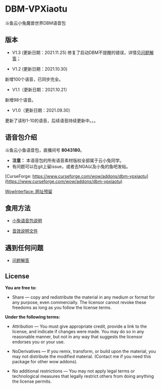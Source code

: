 # DBM-VPXiaotu

斗鱼云小兔魔兽世界DBM语音包

## 版本

- V1.3 (更新日期：2021.11.25)
修复了启动DBM不提醒的错误，详情见[问题解答](https://github.com/usiege/publisher/issues/1)；

- V1.2 (更新日期：2021.10.30)

新增100个语音，已同步完全。

- V1.1（更新日期：2021.10.21）

新增98个语音。

- V1.0（更新日期：2021.09.30）

更新了读秒1-10的语音，后续语音持续更新中。。。


## 语音包介绍

斗鱼云小鱼语音包，直播间号 **8043180**。

- **注意：** 本语音包的所有语音素材版权全部属于云小兔同学。
- 有问题可以在git上留issue，或者去NGA以及小兔的鱼吧发帖。

[CurseForge: https://www.curseforge.com/wow/addons/dbm-vpxiaotu](https://www.curseforge.com/wow/addons/dbm-vpxiaotu)

[WowInterface: 网址预留]()


## 食用方法

- [小兔语音包说明](./HOWTOUSE.md)

- [音效说明文件](./AUDIODES.MD)


## 遇到任何问题

- [问题解答](https://github.com/usiege/publisher/issues)

## License

**You are free to:**

- Share — copy and redistribute the material in any medium or format for any purpose, even commercially.
The licensor cannot revoke these freedoms as long as you follow the license terms.

**Under the following terms:**

- Attribution — You must give appropriate credit, provide a link to the license, and indicate if changes were made. You may do so in any reasonable manner, but not in any way that suggests the licensor endorses you or your use.

- NoDerivatives — If you remix, transform, or build upon the material, you may not distribute the modified material. (Contact me if you need this package for other wow addons).

- No additional restrictions — You may not apply legal terms or technological measures that legally restrict others from doing anything the license permits.

